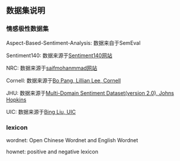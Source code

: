 ## 数据集说明


### 情感极性数据集

Aspect-Based-Sentiment-Analysis: 数据来自于SemEval

Sentiment140: 数据来源于[Sentiment140网站](http://help.sentiment140.com/for-students)

NRC: 数据来源于[saifmohanmmad网站](http://saifmohammad.com/WebPages/lexicons.html)

Cornell: 数据来源于[Bo Pang, Lillian Lee, Cornell](http://www.cs.cornell.edu/people/pabo/movie-review-data/)

JHU: 数据来源于[Multi-Domain Sentiment Dataset(version 2.0), Johns Hopkins](https://www.cs.jhu.edu/~mdredze/datasets/sentiment/)

UIC: 数据来源于[Bing Liu, UIC](https://www.cs.uic.edu/~liub/FBS/sentiment-analysis.html)


### lexicon

wordnet: Open Chinese Wordnet and English Wordnet

hownet: positive and negative lexicon
